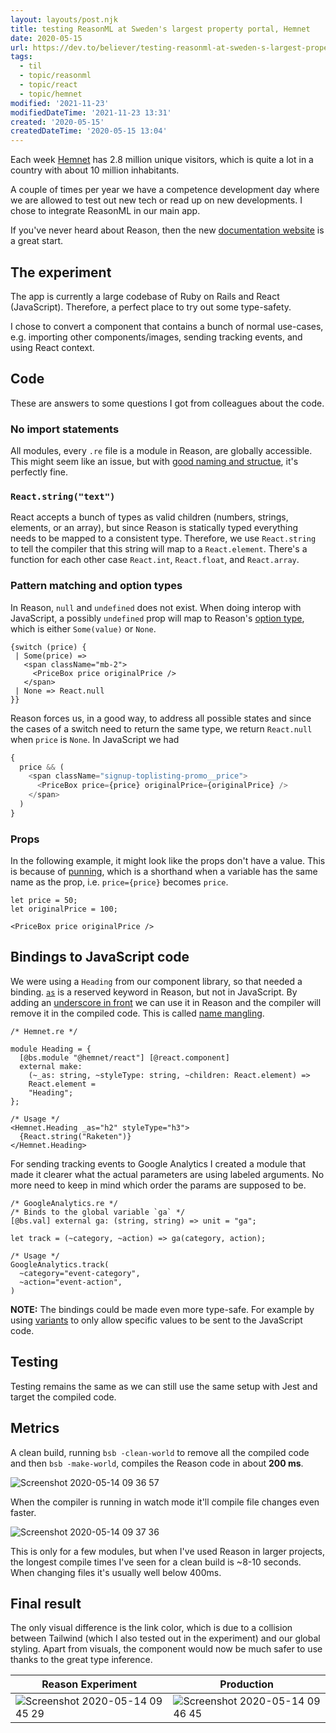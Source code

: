 ```yaml
---
layout: layouts/post.njk
title: testing ReasonML at Sweden's largest property portal, Hemnet
date: 2020-05-15
url: https://dev.to/believer/testing-reasonml-at-sweden-s-largest-property-portal-hemnet-620
tags:
  - til
  - topic/reasonml
  - topic/react
  - topic/hemnet
modified: '2021-11-23'
modifiedDateTime: '2021-11-23 13:31'
created: '2020-05-15'
createdDateTime: '2020-05-15 13:04'
---
```


Each week [Hemnet](https://www.hemnet.se) has 2.8 million unique visitors, which is quite a lot in a country with about 10 million inhabitants.

A couple of times per year we have a competence development day where we are allowed to test out new tech or read up on new developments. I chose to integrate ReasonML in our main app.

If you've never heard about Reason, then the new [documentation website](http://rescript-lang.org/) is a great start.

## The experiment

The app is currently a large codebase of Ruby on Rails and React (JavaScript). Therefore, a perfect place to try out some type-safety.

I chose to convert a component that contains a bunch of normal use-cases, e.g. importing other components/images, sending tracking events, and using React context.

## Code

These are answers to some questions I got from colleagues about the code.

### No import statements

All modules, every `.re` file is a module in Reason, are globally accessible. This might seem like an issue, but with [good naming and structue](https://dev.to/yawaramin/a-modular-ocaml-project-structure-1ikd), it's perfectly fine.

### `React.string("text")`

React accepts a bunch of types as valid children (numbers, strings, elements, or an array), but since Reason is statically typed everything needs to be mapped to a consistent type. Therefore, we use `React.string` to tell the compiler that this string will map to a `React.element`. There's a function for each other case `React.int`, `React.float`, and `React.array`.

### Pattern matching and option types

In Reason, `null` and `undefined` does not exist. When doing interop with JavaScript, a possibly `undefined` prop will map to Reason's [option type](https://reasonml.org/docs/manual/latest/null-undefined-option), which is either `Some(value)` or `None`.

```reason
{switch (price) {
 | Some(price) =>
   <span className="mb-2">
     <PriceBox price originalPrice />
   </span>
 | None => React.null
}}
```

Reason forces us, in a good way, to address all possible states and since the cases of a switch need to return the same type, we return `React.null` when `price` is `None`. In JavaScript we had

```js
{
  price && (
    <span className="signup-toplisting-promo__price">
      <PriceBox price={price} originalPrice={originalPrice} />
    </span>
  )
}
```

### Props

In the following example, it might look like the props don't have a value. This is because of [punning](https://reasonml.org/docs/manual/latest/function), which is a shorthand when a variable has the same name as the prop, i.e. `price={price}` becomes `price`.

```reason
let price = 50;
let originalPrice = 100;

<PriceBox price originalPrice />
```

## Bindings to JavaScript code

We were using a `Heading` from our component library, so that needed a binding. [`as`](https://reasonml.org/docs/manual/latest/reserved-keywords) is a reserved keyword in Reason, but not in JavaScript. By adding an [underscore in front](https://reasonml.org/docs/reason-compiler/latest/handling-js-naming-collisions#using-reserved-keywords-as-jsx-props) we can use it in Reason and the compiler will remove it in the compiled code. This is called [name mangling](https://reasonml.org/docs/reason-compiler/latest/handling-js-naming-collisions#special-name-mangling-rules-for-js-object-attribute-names).

```reason
/* Hemnet.re */

module Heading = {
  [@bs.module "@hemnet/react"] [@react.component]
  external make:
    (~_as: string, ~styleType: string, ~children: React.element) =>
    React.element =
    "Heading";
};

/* Usage */
<Hemnet.Heading _as="h2" styleType="h3">
  {React.string("Raketen")}
</Hemnet.Heading>
```

For sending tracking events to Google Analytics I created a module that made it clearer what the actual parameters are using labeled arguments. No more need to keep in mind which order the params are supposed to be.

```reason
/* GoogleAnalytics.re */
/* Binds to the global variable `ga` */
[@bs.val] external ga: (string, string) => unit = "ga";

let track = (~category, ~action) => ga(category, action);

/* Usage */
GoogleAnalytics.track(
  ~category="event-category",
  ~action="event-action",
)
```

**NOTE:** The bindings could be made even more type-safe. For example by using [variants](https://reasonml.org/docs/manual/latest/variant) to only allow specific values to be sent to the JavaScript code.

## Testing

Testing remains the same as we can still use the same setup with Jest and target the compiled code.

## Metrics

A clean build, running `bsb -clean-world` to remove all the compiled code and then `bsb -make-world`, compiles the Reason code in about **200 ms**.

![Screenshot 2020-05-14 09 36 57](https://user-images.githubusercontent.com/1478102/81910514-5a5af980-95cc-11ea-8951-3aa466ac423d.png)

When the compiler is running in watch mode it'll compile file changes even faster.

![Screenshot 2020-05-14 09 37 36](https://user-images.githubusercontent.com/1478102/81910517-5af39000-95cc-11ea-84e0-99e09c67853f.png)

This is only for a few modules, but when I've used Reason in larger projects, the longest compile times I've seen for a clean build is ~8-10 seconds. When changing files it's usually well below 400ms.

## Final result

The only visual difference is the link color, which is due to a collision between Tailwind (which I also tested out in the experiment) and our global styling. Apart from visuals, the component would now be much safer to use thanks to the great type inference.

| Reason Experiment                                                                                                                      | Production                                                                                                                             |
| -------------------------------------------------------------------------------------------------------------------------------------- | -------------------------------------------------------------------------------------------------------------------------------------- |
| ![Screenshot 2020-05-14 09 45 29](https://user-images.githubusercontent.com/1478102/81913092-c854f000-95cf-11ea-8106-51b8998d584b.png) | ![Screenshot 2020-05-14 09 46 45](https://user-images.githubusercontent.com/1478102/81913019-afe4d580-95cf-11ea-8534-e7c3721a4269.png) |
